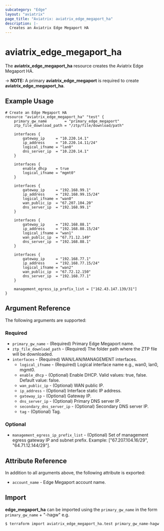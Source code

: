 ```yaml
---
subcategory: "Edge"
layout: "aviatrix"
page_title: "Aviatrix: aviatrix_edge_megaport_ha"
description: |-
  Creates an Aviatrix Edge Megaport HA
---
```


# aviatrix_edge_megaport_ha

The **aviatrix_edge_megaport_ha** resource creates the Aviatrix Edge Megaport HA.

-> **NOTE:** A primary **aviatrix_edge_megaport** is required to create **aviatrix_edge_megaport_ha**.

## Example Usage

```hcl
# Create an Edge Megaport HA
resource "aviatrix_edge_megaport_ha" "test" {
    primary_gw_name        = "primary_edge_megaport"
    ztp_file_download_path = "/ztp/file/download/path"

    interfaces {
        gateway_ip     = "10.220.14.1"
        ip_address     = "10.220.14.11/24"
        logical_ifname = "lan0"
        dns_server_ip  = "10.220.14.1"
    }

    interfaces {
        enable_dhcp    = true
        logical_ifname = "mgmt0"
    }

    interfaces {
        gateway_ip     = "192.168.99.1"
        ip_address     = "192.168.99.15/24"
        logical_ifname = "wan0"
        wan_public_ip  = "67.207.104.20"
        dns_server_ip  = "192.168.99.1"
    }

    interfaces {
        gateway_ip     = "192.168.88.1"
        ip_address     = "192.168.88.15/24"
        logical_ifname = "wan1"
        wan_public_ip  = "67.71.12.149"
        dns_server_ip  = "192.168.88.1"
    }

    interfaces {
        gateway_ip     = "192.168.77.1"
        ip_address     = "192.168.77.15/24"
        logical_ifname = "wan2"
        wan_public_ip  = "67.72.12.150"
        dns_server_ip  = "192.168.77.1"
    }

    management_egress_ip_prefix_list = ["162.43.147.139/31"]
}
```

## Argument Reference

The following arguments are supported:

### Required
* `primary_gw_name` - (Required) Primary Edge Megaport name.
* `ztp_file_download_path` - (Required) The folder path where the ZTP file will be downloaded.
* `interfaces` - (Required) WAN/LAN/MANAGEMENT interfaces.
  * `logical_ifname` - (Required) Logical interface name e.g., wan0, lan0, mgmt0.
  * `enable_dhcp` - (Optional) Enable DHCP. Valid values: true, false. Default value: false.
  * `wan_public_ip` - (Optional) WAN public IP.
  * `ip_address` - (Optional) Interface static IP address.
  * `gateway_ip` - (Optional) Gateway IP.
  * `dns_server_ip` - (Optional) Primary DNS server IP.
  * `secondary_dns_server_ip` - (Optional) Secondary DNS server IP.
  * `tag` - (Optional) Tag.

### Optional
* `management_egress_ip_prefix_list` - (Optional) Set of management egress gateway IP and subnet prefix. Example: ["67.207.104.16/29", "64.71.12.144/29"].

## Attribute Reference

In addition to all arguments above, the following attribute is exported:

* `account_name` - Edge Megaport account name.

## Import

**edge_megaport_ha** can be imported using the `primary_gw_name` in the form `primary_gw_name` + "-hagw" e.g.

```
$ terraform import aviatrix_edge_megaport_ha.test primary_gw_name-hagw
```
